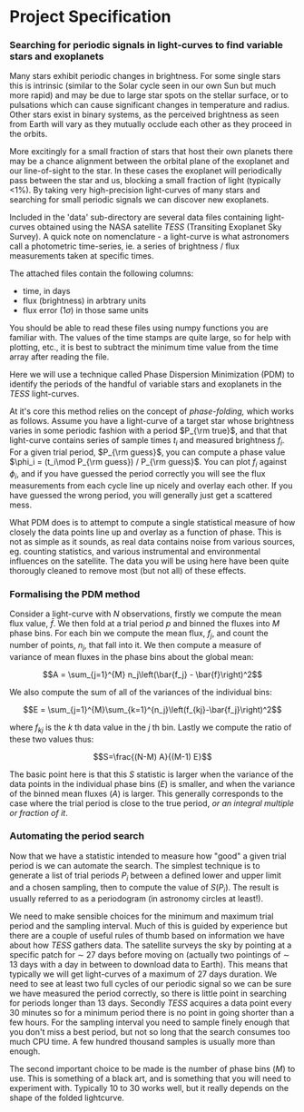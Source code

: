# Project Specification

### Searching for periodic signals in light-curves to find variable stars and exoplanets

Many stars exhibit periodic changes in brightness. For some single stars this is intrinsic (similar to the Solar cycle seen in our own Sun but much more rapid) and may be due to large star spots on the stellar surface, or to pulsations which can cause significant changes in temperature and radius. Other stars exist in binary systems, as the perceived brightness as seen from Earth will vary as they mutually occlude each other as they proceed in the orbits.

More excitingly for a small fraction of stars that host their own planets there may be a chance alignment between the orbital plane of the exoplanet and our line-of-sight to the star. In these cases the exoplanet will periodically pass between the star and us, blocking a small fraction of light (typically <1%). By taking very high-precision light-curves of many stars and searching for small periodic signals we can discover new exoplanets. 

Included in the 'data' sub-directory are several data files containing light-curves obtained using the NASA satellite _TESS_ (Transiting Exoplanet Sky Survey). A quick note on nomenclature - a light-curve is what astronomers call a photometric time-series, ie. a series of brightness / flux measurements taken at specific times.

The attached files contain the following columns:
- time, in days
- flux (brightness) in arbtrary units
- flux error (1$\sigma$) in those same units

You should be able to read these files using numpy functions you are familiar with. The values of the time stamps are quite large, so for help with plotting, etc., it is best to subtract the minimum time value from the time array after reading the file.

Here we will use a technique called Phase Dispersion Minimization (PDM) to identify the periods of the handful of variable stars and exoplanets in the _TESS_ light-curves.

At it's core this method relies on the concept of _phase-folding,_ which works as follows. Assume you have a light-curve of a target star whose brightness varies in some periodic fashion with a period $P_{\rm true}$, and that that light-curve contains series of sample times $t_i$ and measured brightness $f_i$. For a given trial period, $P_{\rm guess}$, you can compute a phase value $\phi_i = (t_i\mod P_{\rm guess}) / P_{\rm guess}$. You can plot $f_i$ against $\phi_i$, and if you have guessed the period correctly you will see the flux measurements from each cycle line up nicely and overlay each other. If you have guessed the wrong period, you will generally just get a scattered mess.

What PDM does is to attempt to compute a single statistical  measure of how closely the data points line up and overlay as a function of phase. This is not as simple as it sounds, as real data contains noise from various sources, eg. counting statistics, and various instrumental and environmental influences on the satellite. The data you will be using here have been quite thorougly cleaned to remove most (but not all) of these effects.

### Formalising the PDM method

Consider a light-curve with $N$ observations, firstly we compute the mean flux value, $\bar{f}$. We then fold at a trial period $p$ and binned the fluxes into $M$ phase bins. For each bin we compute the mean flux, $f_j$, and count the number of points, $n_j$, that fall into it. We then compute a measure of variance of mean fluxes in the phase bins about the global mean:

$$A = \sum_{j=1}^{M} n_j\left(\bar{f_j} - \bar{f}\right)^2$$

We also compute the sum of all of the variances of the individual bins:

$$E = \sum_{j=1}^{M}\sum_{k=1}^{n_j}\left(f_{kj}-\bar{f_j}\right)^2$$

where $f_{kj}$ is the $k$ th data value in the $j$ th bin. Lastly we compute the ratio of these two values thus:

$$S=\frac{(N-M) A}{(M-1) E}$$

The basic point here is that this $S$ statistic is larger when the variance of the data points in the individual phase bins ($E$) is smaller, and when the variance of the binned mean fluxes ($A$) is larger. This generally corresponds to the case where the trial period is close to the true period, _or an integral multiple or fraction of it_.

### Automating the period search

Now that we have a statistic intended to measure how "good" a given trial period is we can automate the search. The simplest technique is to generate a list of trial periods $P_i$ between a defined lower and upper limit and a chosen sampling, then to compute the value of $S(P_i)$. The result is usually referred to as a periodogram (in astronomy circles at least!).

We need to make sensible choices for the minimum and maximum trial period and the sampling interval. Much of this is guided by experience but there are a couple of useful rules of thumb based on information we have about how _TESS_ gathers data. The satellite surveys the sky by pointing at a specific patch for $\sim$ 27 days before moving on (actually two pointings of $\sim$ 13 days with a day in between to download data to Earth). This means that typically we will get light-curves of a maximum of 27 days duration. We need to see at least two full cycles of our periodic signal so we can be sure we have measured the period correctly, so there is little point in searching for periods longer than 13 days. Secondly _TESS_ acquires a data point every 30 minutes so for a minimum period there is no point in going shorter than a few hours. For the sampling interval you need to sample finely enough that you don't miss a best period, but not so long that the search consumes too much CPU time. A few hundred thousand samples is usually more than enough.

The second important choice to be made is the number of phase bins ($M$) to use. This is something of a black art, and is something that you will need to experiment with. Typically 10 to 30 works well, but it really depends on the shape of the folded lightcurve.

